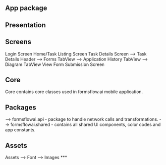 
## App package

## Presentation

## Screens
   Login Screen
    Home/Task Listing Screen
    Task Details Screen
        --> Task Details Header
        --> Forms TabView
        --> Application History TabView
        --> Diagram TabView
    View Form Submission Screen

## Core
 Core contains core classes used in formsflow.ai mobile application.

## Packages
  --> formsflowai.api - package to handle network calls and transformations.
  --> formsflowai.shared - contains all shared UI components, color codes and app constants.

## Assets
Assets
    --> Font
    --> Images
    ***
